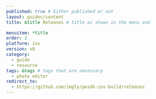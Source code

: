 ```yaml
---
published: true # Either published or not
layout: guides/content
title: &title Releases # title as shown in the menu and

menuitem: *title
order: 2
platform: ios
version: v8
category:
  - guide
  - resource
tags: &tags # tags that are necessary
  - photo editor
redirect_to:
  - https://github.com/imgly/pesdk-ios-build/releases
---
```

